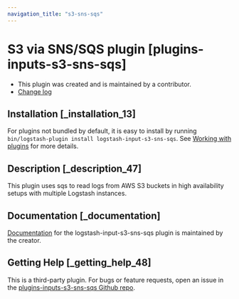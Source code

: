 ```yaml
---
navigation_title: "s3-sns-sqs"
---
```


# S3 via SNS/SQS plugin [plugins-inputs-s3-sns-sqs]


* This plugin was created and is maintained by a contributor.
* [Change log](https://github.com/cherweg/logstash-input-s3-sns-sqs/blob/master/CHANGELOG.md)

## Installation [_installation_13]

For plugins not bundled by default, it is easy to install by running `bin/logstash-plugin install logstash-input-s3-sns-sqs`. See [Working with plugins](https://www.elastic.co/guide/en/logstash/current/working-with-plugins.html) for more details.


## Description [_description_47]

This plugin uses sqs to read logs from AWS S3 buckets in high availability setups with multiple Logstash instances.


## Documentation [_documentation]

[ Documentation](https://github.com/cherweg/logstash-input-s3-sns-sqs/blob/master/docs/index.asciidoc) for the logstash-input-s3-sns-sqs plugin is maintained by the creator.


## Getting Help [_getting_help_48]

This is a third-party plugin. For bugs or feature requests, open an issue in the [plugins-inputs-s3-sns-sqs Github repo](https://github.com/cherweg/logstash-input-s3-sns-sqs).


